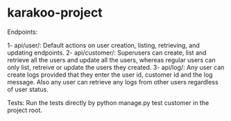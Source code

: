 # karakoo-project

Endpoints:

1- api/user/: Default actions on user creation, listing, retrieving, and updating endpoints.
2- api/customer/: Superusers can create, list and retrieve all the users and update all the users, whereas regular users can only list, retreive or update the users they created. 
3- api/log/: Any user can create logs provided that they enter the user id, customer id and the log message. Also any user can retrieve any logs from other users regardless of user status.

Tests:
Run the tests directly by python manage.py test customer in the project root.
